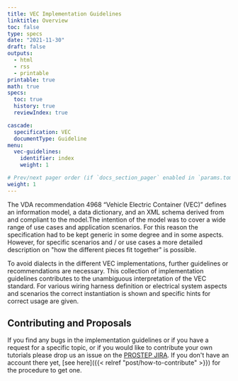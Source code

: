 ```yaml
---
title: VEC Implementation Guidelines
linktitle: Overview
toc: false
type: specs
date: "2021-11-30"
draft: false
outputs:
  - html
  - rss
  - printable
printable: true
math: true
specs:
  toc: true
  history: true
  reviewIndex: true

cascade:
  specification: VEC
  documentType: Guideline
menu:
  vec-guidelines:
    identifier: index
    weight: 1

# Prev/next pager order (if `docs_section_pager` enabled in `params.toml`)
weight: 1
---
```


The VDA recommendation 4968 “Vehicle Electric Container (VEC)” defines an information model, a data dictionary, and an XML schema derived from and compliant to the model.The intention of the model was to cover a wide range of use cases and application scenarios. For this reason the specification had to be kept generic in some degree and in some aspects. However, for specific scenarios and / or use cases a more detailed description on "how the different pieces fit together" is possible.

<!--more-->

To avoid dialects in the different VEC implementations, further guidelines or recommendations are necessary. This collection of implementation guidelines contributes to the unambiguous interpretation of the VEC standard. For various wiring harness definition or electrical system aspects and scenarios the correct instantiation is shown and specific hints for correct usage are given.

## Contributing and Proposals

If you find any bugs in the implementation guidelines or if you have a request for a specific topic, or if you would like to contribute your own tutorials please drop us an issue on the [PROSTEP JIRA](https://prostep-ivip.atlassian.net/projects/KBLFRM/). If you don't have an account there yet, [see here]({{< relref "post/how-to-contribute" >}}) for the procedure to get one.
